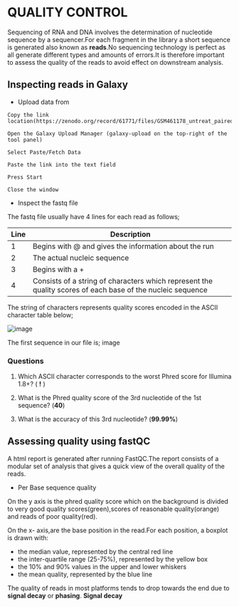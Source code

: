 # QUALITY CONTROL
Sequencing of RNA and DNA involves the determination of nucleotide sequence by a sequencer.For each fragment in the library a short sequence is generated also known as **reads**.No sequencing technology is perfect as all generate different types and amounts of errors.It is therefore important to assess the quality of the reads to avoid effect on downstream analysis.
## Inspecting reads in Galaxy
* Upload data from 
```
Copy the link location(https://zenodo.org/record/61771/files/GSM461178_untreat_paired_subset_1.fastq)

Open the Galaxy Upload Manager (galaxy-upload on the top-right of the tool panel)

Select Paste/Fetch Data

Paste the link into the text field

Press Start

Close the window
```
* Inspect the fastq file

The fastq file usually have 4 lines for each read as follows;

Line | Description
---- | ----
1 | Begins with @ and gives the information about the run
2 | The actual nucleic sequence
3 | Begins with a +
4 | Consists of a string of characters which represent the quality scores of each base of the nucleic sequence

The string of characters represents quality scores encoded in the ASCII character table below;

![image](https://training.galaxyproject.org/topics/sequence-analysis/images/quality_score_encoding.png)

The first sequence in our file is;
image

### Questions

1. Which ASCII character corresponds to the worst Phred score for Illumina 1.8+? ( **!** )
  
2. What is the Phred quality score of the 3rd nucleotide of the 1st sequence? (**40**)

3. What is the accuracy of this 3rd nucleotide? (**99.99%**)

## Assessing quality using **fastQC**

A html report is generated after running FastQC.The report consists of a modular set of analysis that gives a quick view of the overall quality of the reads.

* Per Base sequence quality

On the y axis is the phred quality score which on the background is divided to very good quality scores(green),scores of reasonable quality(orange) and reads of poor quality(red). 

On the x- axis,are the base position in the read.For each position, a boxplot is drawn with:
 
 * the median value, represented by the central red line
 * the inter-quartile range (25-75%), represented by the yellow box
 * the 10% and 90% values in the upper and lower whiskers
 * the mean quality, represented by the blue line

The quality of reads in most platforms tends to drop towards the end due to **signal decay** or **phasing**.
**Signal decay**

